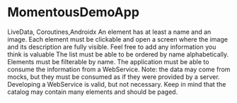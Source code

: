 # MomentousDemoApp
LiveData, Coroutines,Androidx
An element has at least a name and an image. Each element must be clickable and open a screen where the image and its description are fully visible.
Feel free to add any information you think is valuable The list must be able to be ordered by name alphabetically.
Elements must be filterable by name.
The application must be able to consume the information from a WebService. Note: the data may come
from mocks, but they must be consumed as if they were provided by a server. Developing a WebService
is valid, but not necessary.
Keep in mind that the catalog may contain many elements and should be paged.
